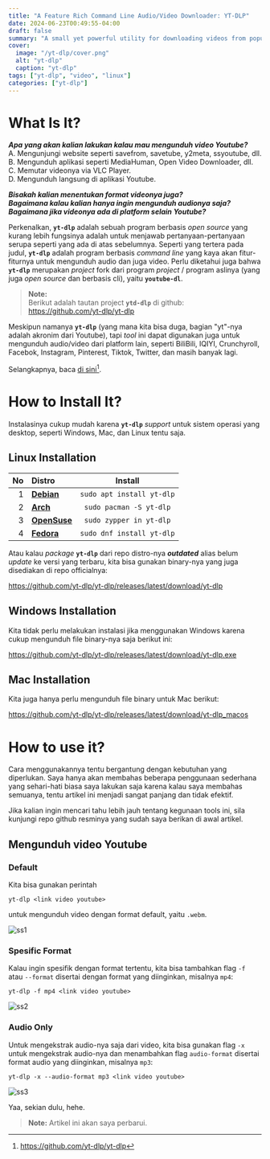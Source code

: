 ```yaml
---
title: "A Feature Rich Command Line Audio/Video Downloader: YT-DLP"
date: 2024-06-23T00:49:55-04:00
draft: false		
summary: "A small yet powerful utility for downloading videos from popular stream sites."
cover: 
  image: "/yt-dlp/cover.png"
  alt: "yt-dlp"
  caption: "yt-dlp"
tags: ["yt-dlp", "video", "linux"]
categories: ["yt-dlp"]
---
```



# What Is It?

***Apa yang akan kalian lakukan kalau mau mengunduh video Youtube?***  
A. Mengunjungi website seperti savefrom, savetube, y2meta, ssyoutube, dll.  
B. Mengunduh aplikasi seperti MediaHuman, Open Video Downloader, dll.  
C. Memutar videonya via VLC Player.  
D. Mengunduh langsung di aplikasi Youtube.  

***Bisakah kalian menentukan format videonya juga?***  
***Bagaimana kalau kalian hanya ingin mengunduh audionya saja?***  
***Bagaimana jika videonya ada di platform selain Youtube?***

Perkenalkan, **`yt-dlp`** adalah sebuah program berbasis *open source* yang kurang lebih fungsinya adalah untuk menjawab pertanyaan-pertanyaan serupa seperti yang ada di atas sebelumnya. Seperti yang tertera pada judul, **`yt-dlp`** adalah program berbasis *command line* yang kaya akan fitur-fiturnya untuk mengunduh audio dan juga video. Perlu diketahui juga bahwa **`yt-dlp`** merupakan *project* fork dari program *project* / program aslinya (yang juga *open source* dan berbasis cli), yaitu **`youtube-dl`**.      

> **Note:**  
> Berikut adalah tautan project **`ytd-dlp`** di github:  
> https://github.com/yt-dlp/yt-dlp

Meskipun namanya **`yt-dlp`** (yang mana kita bisa duga, bagian "yt"-nya adalah akronim dari Youtube), tapi *tool* ini dapat digunakan juga untuk mengunduh audio/video dari platform lain, seperti BiliBili, IQIYI, Crunchyroll, Facebok, Instagram, Pinterest, Tiktok, Twitter, dan masih banyak lagi.

Selangkapnya, baca [di sini](https://github.com/yt-dlp/yt-dlp/blob/master/supportedsites.md)[^1].

# How to Install It?

Instalasinya cukup mudah karena **`yt-dlp`** *support* untuk sistem operasi yang desktop, seperti Windows, Mac, dan Linux tentu saja.

## Linux Installation

| No  |           Distro                                                                  |             Install              |
|----:|:----------------------------------------------------------------------------------|:--------------------------------:|
|  1  |   [**Debian**](https://packages.debian.org/bookworm/yt-dlp)                       |  `sudo apt install yt-dlp`       |
|  2  |   [**Arch**](https://archlinux.org/packages/extra/any/yt-dlp/)                    |  `sudo pacman -S yt-dlp`         |
|  3  |   [**OpenSuse**](https://software.opensuse.org/package/yt-dlp)                    |  `sudo zypper in yt-dlp`         |
|  4  |   [**Fedora**](https://packages.fedoraproject.org/pkgs/yt-dlp/yt-dlp/)            |  `sudo dnf install yt-dlp`       |

Atau kalau *package* **`yt-dlp`** dari repo distro-nya ***outdated*** alias belum *update* ke versi yang terbaru, kita bisa gunakan binary-nya yang juga disediakan di repo officialnya:

https://github.com/yt-dlp/yt-dlp/releases/latest/download/yt-dlp

## Windows Installation

Kita tidak perlu melakukan instalasi jika menggunakan Windows karena cukup mengunduh file binary-nya saja berikut ini:

https://github.com/yt-dlp/yt-dlp/releases/latest/download/yt-dlp.exe


## Mac Installation

Kita juga hanya perlu mengunduh file binary untuk Mac berikut:

https://github.com/yt-dlp/yt-dlp/releases/latest/download/yt-dlp_macos


# How to use it?

Cara menggunakannya tentu bergantung dengan kebutuhan yang diperlukan. Saya hanya akan membahas beberapa penggunaan sederhana yang sehari-hati biasa saya lakukan saja karena kalau saya membahas semuanya, tentu artikel ini menjadi sangat panjang dan tidak efektif. 

Jika kalian ingin mencari tahu lebih jauh tentang kegunaan tools ini, sila kunjungi repo github resminya yang sudah saya berikan di awal artikel.

## Mengunduh video Youtube

### Default

Kita bisa gunakan perintah
```shell
yt-dlp <link video youtube>
```
untuk mengunduh video dengan format default, yaitu `.webm`.

![ss1](/yt-dlp/ss1.png)

### Spesific Format

Kalau ingin spesifik dengan format tertentu, kita bisa tambahkan flag `-f` atau `--format` disertai dengan format yang diinginkan, misalnya `mp4`:
```shell
yt-dlp -f mp4 <link video youtube>
```

![ss2](/yt-dlp/ss2.png)

### Audio Only

Untuk mengekstrak audio-nya saja dari video, kita bisa gunakan flag `-x` untuk mengekstrak audio-nya dan menambahkan flag `audio-format` disertai format audio yang diinginkan, misalnya `mp3`:
```shell
yt-dlp -x --audio-format mp3 <link video youtube>
```

![ss3](/yt-dlp/ss3.png)

Yaa, sekian dulu, hehe.  

> **Note:** Artikel ini akan saya perbarui.


[^1]: https://github.com/yt-dlp/yt-dlp
